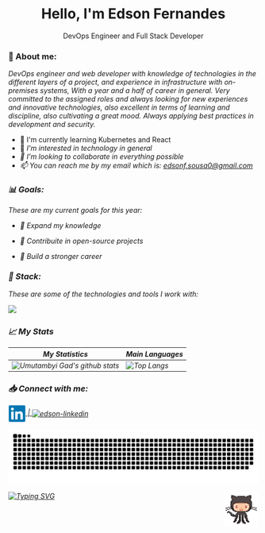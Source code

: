 <h1 align='center'>
   Hello, I'm Edson Fernandes
</h1>

<p align='center'>
  DevOps Engineer and Full Stack Developer
</p>

### 📜 About me:

<p>
  <em>
   DevOps engineer and web developer with knowledge of technologies in the different layers of a project, and experience in infrastructure with on-premises systems,      With a year and a half of career in general. Very committed to the assigned roles and always looking for new experiences and innovative technologies, also excellent    in terms of learning and discipline, also cultivating a great mood. Always applying best practices in development and security.
  </em>
</p>

- 🌱 I'm currently learning Kubernetes and React
- 💞️ <em>I'm interested in technology in general</a>
- 👀 I'm looking to collaborate in everything possible
- 📫 You can reach me by my email which is: edsonf.sousa0@gmail.com

### 📊 Goals:
These are my current goals for this year:

- 🧠 Expand my knowledge

- 🤝 Contribuite in open-source projects

- 🚀 Build a stronger career

### 👾 Stack:
These are some of the technologies and tools I work with:

<p align="left">
  <a href="https://skillicons.dev">
    <img src="https://skillicons.dev/icons?i=git,kubernetes,docker,c,vim" />
  </a>
</p>


### 📈 My Stats

| My Statistics                                                                                                                                                            | Main Languages                                                                                                                                                                     |
| ------------------------------------------------------------------------------------------------------------------------------------------------------------------------ | ---------------------------------------------------------------------------------------------------------------------------------------------------------------------------------- |
| ![Umutambyi Gad's github stats](https://github-readme-stats.vercel.app/api?username=edsonfsousa&show_icons=true&hide_border=true&count_private=true&theme=dracula) | ![Top Langs](https://github-readme-stats.vercel.app/api/top-langs/?username=edsonfsousa&langs_count=4&hide_border=true&theme=dracula&layout=compact)|


### 📥 Connect with me:

<a href="https://www.linkedin.com/in/edson-fernandes-de-sousa-5528ab201?lipi=urn%3Ali%3Apage%3Ad_flagship3_profile_view_base_contact_details%3BWjDHGIO6TtWzGKjZhE9qWA%3D%3D" target="_blank">
<img align="center" alt="edson-linkedin" heigth="45" width="35" src="https://raw.githubusercontent.com/devicons/devicon/master/icons/linkedin/linkedin-original.svg" style="max-width:100%">
|
<a href="mailto:edsonf.sousa@gmail.com" target="_blank">
<img align="center" alt="edson-linkedin" heigth="45" width="35" src="https://upload.wikimedia.org/wikipedia/commons/7/7e/Gmail_icon_%282020%29.svg" style="max-width:100%">
</a>
 
![Snake animation](https://github.com/edsonfsousa/edsonfsousa/blob/output/github-contribution-grid-snake.svg)

<img src='https://raw.githubusercontent.com/flaviofilipe/flaviofilipe/main/assets/github.gif' align="right" width="70">
  
[![Typing SVG](https://readme-typing-svg.herokuapp.com?font=Firacode&duration=4800&vCenter=true&lines=Passionate+about+technology)](https://git.io/typing-svg)
